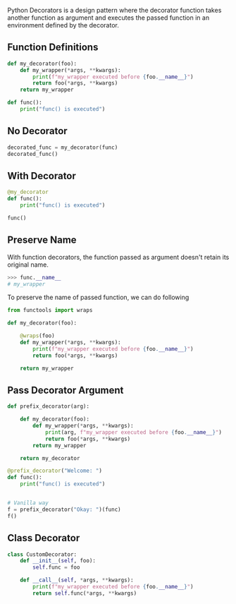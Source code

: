 Python Decorators is a design pattern where the decorator function takes another function as argument
and executes the passed function in an environment defined by the decorator.


## Function Definitions

```python
def my_decorator(foo):
    def my_wrapper(*args, **kwargs):
        print(f"my_wrapper executed before {foo.__name__}")
        return foo(*args, **kwargs)
    return my_wrapper

def func():
    print("func() is executed")
```


## No Decorator
```python
decorated_func = my_decorator(func)
decorated_func()
```


## With Decorator
```python
@my_decorator
def func():
    print("func() is executed")

func()
```


## Preserve Name

With function decorators, the function passed as argument doesn't retain its original name.
```python
>>> func.__name__
# my_wrapper
```

To preserve the name of passed function, we can do following
```python
from functools import wraps

def my_decorator(foo):

    @wraps(foo)
    def my_wrapper(*args, **kwargs):
        print(f"my_wrapper executed before {foo.__name__}")
        return foo(*args, **kwargs)

    return my_wrapper
```


## Pass Decorator Argument
```python
def prefix_decorator(arg):

    def my_decorator(foo):
        def my_wrapper(*args, **kwargs):
            print(arg, f"my_wrapper executed before {foo.__name__}")
            return foo(*args, **kwargs)
        return my_wrapper

    return my_decorator

@prefix_decorator("Welcome: ")
def func():
    print("func() is executed")


# Vanilla way
f = prefix_decorator("Okay: ")(func)
f()
```


## Class Decorator
```Python
class CustomDecorator:
    def __init__(self, foo):
        self.func = foo

    def __call__(self, *args, **kwargs):
        print(f"my_wrapper executed before {foo.__name__}")
        return self.func(*args, **kwargs)

```

